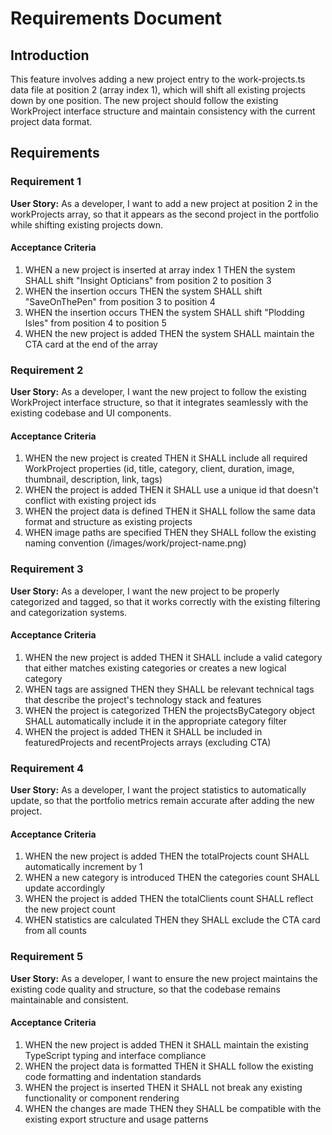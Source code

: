 # Requirements Document

## Introduction

This feature involves adding a new project entry to the work-projects.ts data file at position 2 (array index 1), which will shift all existing projects down by one position. The new project should follow the existing WorkProject interface structure and maintain consistency with the current project data format.

## Requirements

### Requirement 1

**User Story:** As a developer, I want to add a new project at position 2 in the workProjects array, so that it appears as the second project in the portfolio while shifting existing projects down.

#### Acceptance Criteria

1. WHEN a new project is inserted at array index 1 THEN the system SHALL shift "Insight Opticians" from position 2 to position 3
2. WHEN the insertion occurs THEN the system SHALL shift "SaveOnThePen" from position 3 to position 4  
3. WHEN the insertion occurs THEN the system SHALL shift "Plodding Isles" from position 4 to position 5
4. WHEN the new project is added THEN the system SHALL maintain the CTA card at the end of the array

### Requirement 2

**User Story:** As a developer, I want the new project to follow the existing WorkProject interface structure, so that it integrates seamlessly with the existing codebase and UI components.

#### Acceptance Criteria

1. WHEN the new project is created THEN it SHALL include all required WorkProject properties (id, title, category, client, duration, image, thumbnail, description, link, tags)
2. WHEN the project is added THEN it SHALL use a unique id that doesn't conflict with existing project ids
3. WHEN the project data is defined THEN it SHALL follow the same data format and structure as existing projects
4. WHEN image paths are specified THEN they SHALL follow the existing naming convention (/images/work/project-name.png)

### Requirement 3

**User Story:** As a developer, I want the new project to be properly categorized and tagged, so that it works correctly with the existing filtering and categorization systems.

#### Acceptance Criteria

1. WHEN the new project is added THEN it SHALL include a valid category that either matches existing categories or creates a new logical category
2. WHEN tags are assigned THEN they SHALL be relevant technical tags that describe the project's technology stack and features
3. WHEN the project is categorized THEN the projectsByCategory object SHALL automatically include it in the appropriate category filter
4. WHEN the project is added THEN it SHALL be included in featuredProjects and recentProjects arrays (excluding CTA)

### Requirement 4

**User Story:** As a developer, I want the project statistics to automatically update, so that the portfolio metrics remain accurate after adding the new project.

#### Acceptance Criteria

1. WHEN the new project is added THEN the totalProjects count SHALL automatically increment by 1
2. WHEN a new category is introduced THEN the categories count SHALL update accordingly
3. WHEN the project is added THEN the totalClients count SHALL reflect the new project count
4. WHEN statistics are calculated THEN they SHALL exclude the CTA card from all counts

### Requirement 5

**User Story:** As a developer, I want to ensure the new project maintains the existing code quality and structure, so that the codebase remains maintainable and consistent.

#### Acceptance Criteria

1. WHEN the new project is added THEN it SHALL maintain the existing TypeScript typing and interface compliance
2. WHEN the project data is formatted THEN it SHALL follow the existing code formatting and indentation standards
3. WHEN the project is inserted THEN it SHALL not break any existing functionality or component rendering
4. WHEN the changes are made THEN they SHALL be compatible with the existing export structure and usage patterns